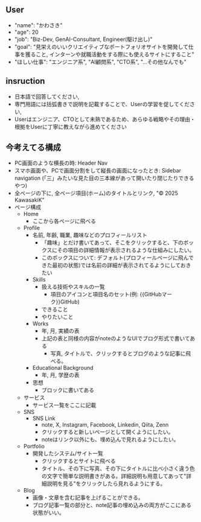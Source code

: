 ## User
 * "name": "かわさき"
 * "age": 20
 * "job": "Biz-Dev, GenAI-Consultant, Engineer(駆け出し)"
 * "goal": "見栄えのいいクリエイティブなポートフォリオサイトを開発して仕事を獲ること, インターンや就職活動をする際にも使えるサイトにすること"
 * "ほしい仕事": "エンジニア系", "AI顧問系", "CTO系", "...その他なんでも"

## insruction
 * 日本語で回答してください,
 * 専門用語には括弧書きで説明を記載することで、Userの学習を促してください,
 * Userはエンジニア、CTOとして未熟であるため、あらゆる戦略やその理由・根拠をUserに丁寧に教えながら進めてください

## 今考えてる構成
 * PC画面のような横長の時:  Header Nav
 * スマホ画面や、PCで画面分割をして縦長の画面になったとき: Sidebar navigation (「三」みたいな見た目の三本線があって開いたり閉じたりできるやつ)
 * 全ページの下に, 全ページ項目(ホーム)のタイトルとリンク, "© 2025 KawasakiK"
 * ページ構成
    * Home
        * ここから各ページに飛べる
    * Profile
        * 名前, 年齢, 職業, 趣味などのプロフィールリスト
            * 「趣味」とだけ書いてあって、そこをクリックすると、下のボックスにその項目の詳細情報が表示されるような仕組みにしたい。
            * このボックスについて: デフォルト(プロフィールページに飛んできた最初の状態)では名前の詳細が表示されてるようにしておきたい
        * Skills
            * 扱える技術やスキルの一覧
                * 項目のアイコンと項目名のセット(例: {{GitHubマーク}}GitHub)
            * できること
            * やりたいこと
        * Works
            * 年, 月, 実績の表
            * 上記の表と同様の内容がnoteのようなUIでブログ形式で書いてある
                * 写真, タイトルで、クリックするとブログのような記事に飛べる。
        * Educational Background
            * 年, 月, 学歴の表
        * 思想
            * ブロックに書いてある
    * サービス
        * サービス一覧をここに記載
    * SNS
        * SNS Link
            * note, X, Instagram, Facebook, Linkedin, Qiita, Zenn
            * クリックすると新しいページとして開くようにしたい。
            * noteはリンク以外にも、埋め込んで見れるようにしたい。
    * Portfolio
        * 開発したシステム/サイト一覧
            * クリックするとサイトに飛べる
            * タイトル、その下に写真、その下にタイトルに比べ小さく違う色の文字で簡単な説明書きがある。詳細説明も用意してあって"詳細説明を見る"をクリックしたら見れるようにする。
    * Blog
        * 画像・文章を含む記事を上げることができる。
        * ブログ記事一覧の部分と、note記事の埋め込みの両方がここにある状態がいい。
